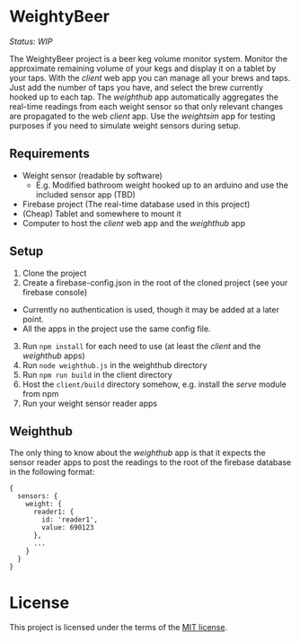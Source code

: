 # WeightyBeer

_Status: WIP_

The WeightyBeer project is a beer keg volume monitor system. Monitor the approximate remaining volume of your kegs and display it on a tablet by your taps. With the _client_ web app you can manage all your brews and taps. Just add the number of taps you have, and select the brew currently hooked up to each tap. The _weighthub_ app automatically aggregates the real-time readings from each weight sensor so that only relevant changes are propagated to the web _client_ app. Use the _weightsim_ app for testing purposes if you need to simulate weight sensors during setup.

## Requirements
- Weight sensor (readable by software)
  - E.g. Modified bathroom weight hooked up to an arduino and use the included sensor app (TBD)
- Firebase project (The real-time database used in this project)
- (Cheap) Tablet and somewhere to mount it
- Computer to host the _client_ web app and the _weighthub_ app

## Setup
1. Clone the project
2. Create a firebase-config.json in the root of the cloned project (see your firebase console)
  - Currently no authentication is used, though it may be added at a later point.
  - All the apps in the project use the same config file.
3. Run `npm install` for each need to use (at least the _client_ and the _weighthub_ apps)
4. Run `node weighthub.js` in the weighthub directory
5. Run `npm run build` in the client directory
6. Host the `client/build` directory somehow, e.g. install the _serve_ module from npm
7. Run your weight sensor reader apps

## Weighthub

The only thing to know about the _weighthub_ app is that it expects the sensor reader apps to post the readings to the root of the firebase database in the following format:
```
{
  sensors: {
    weight: {
      reader1: {
        id: 'reader1',
        value: 690123
      },
      ...
    }
  }
}
```

# License

This project is licensed under the terms of the
[MIT license](https://github.com/mapster/WeightyBeer/blob/master/LICENSE).
